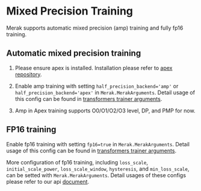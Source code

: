 <!---
Copyright (c) 2022, HPDL group, PDL lab, NUDT.  All rights reserved.

Maintainer: TXacs (txacs1993@gmail.com)

Licensed under the Apache License, Version 2.0 (the "License");
you may not use this file except in compliance with the License.
You may obtain a copy of the License at

    http://www.apache.org/licenses/LICENSE-2.0

Unless required by applicable law or agreed to in writing, software
distributed under the License is distributed on an "AS IS" BASIS,
WITHOUT WARRANTIES OR CONDITIONS OF ANY KIND, either express or implied.
See the License for the specific language governing permissions and
limitations under the License.
-->

# Mixed Precision Training

Merak supports automatic mixed precision (amp) training and fully fp16 training. 

## Automatic mixed precision training

1. Please ensure apex is installed. Installation please refer to [apex repository](https://github.com/NVIDIA/apex).

2. Enable amp training with setting `half_precision_backend='amp'` or `half_precision_backend='apex'` in `Merak.MerakArguments`. Detail usage of this config can be found in [transformers trainer arguments](https://huggingface.co/docs/transformers/v4.15.0/en/main_classes/trainer#transformers.TrainingArguments). 

3. Amp in Apex training supports O0/O1/O2/O3 level, DP, and PMP for now.


## FP16 training


Enable fp16 training with setting `fp16=true` in `Merak.MerakArguments`. Detail usage of this config can be found in [transformers trainer arguments](https://huggingface.co/docs/transformers/v4.15.0/en/main_classes/trainer#transformers.TrainingArguments). 

More configuration of fp16 training, including `loss_scale`, `initial_scale_power`, `loss_scale_window`, `hysteresis`, and `min_loss_scale`, can be setted with `Merak.MerakArguments`. Detail usages of these configs please refer to our api [document](https://github.com/HPDL-Group/Merak/blob/main/docs/api_doc.md).